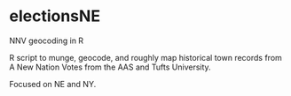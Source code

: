 # electionsNE
NNV geocoding in R

R script to munge, geocode, and roughly map historical town records from A New Nation Votes from the AAS and Tufts University.

Focused on NE and NY.